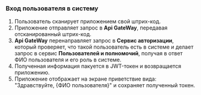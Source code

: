 ### Вход пользователя в систему

1. Пользователь сканирует приложением свой штрих-код.
2. Приложение отправляет запрос в **Api GateWay**, передавая отсканированный штрих-код.
3. **Api GateWay** перенаправляет запрос в **Сервис авторизации**, который проверяет, что такой пользователь есть в системе и 
делает запрос в сервис **Пользователей и полномочий**, получая в ответ ФИО пользователя и его роль в системе.
4. Полученная информация пакуется в JWT-токен и возвращается приложению.
5. Приложение отображает на экране приветствие вида: "Здравствуйте, {ФИО пользователя}" и сохраняет полученный токен.
